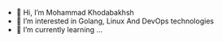 - 👋 Hi, I’m Mohammad Khodabakhsh
- 👀 I’m interested in Golang, Linux And DevOps technologies
- 🌱 I’m currently learning ...

<!---
mohammadmokh/mohammadmokh is a ✨ special ✨ repository because its `README.md` (this file) appears on your GitHub profile.
You can click the Preview link to take a look at your changes.
--->
